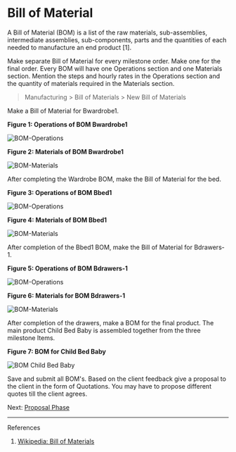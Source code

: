 # Bill of Material

<p class="lead">A Bill of Material (BOM) is a list of the raw materials, sub-assemblies, intermediate assemblies, sub-components, parts and the quantities of each needed to manufacture an end product [1].</p>

Make separate Bill of Material for every milestone order. Make one for the final order. Every BOM will have one Operations section and one Materials section. Mention the steps and hourly rates in the Operations section and the quantity of materials required in the Materials section.

> Manufacturing > Bill of Materials > New Bill of Materials

Make a Bill of Material for Bwardrobe1.

__Figure 1: Operations of BOM Bwardrobe1__

![BOM-Operations](/assets/erpnext_org/images/erpnext/e-t-o-bom-op-bwardrobe.png)

__Figure 2: Materials of BOM Bwardrobe1__

![BOM-Materials](/assets/erpnext_org/images/erpnext/e-t-o-bom-mate-bdrawer.png)

After completing the Wardrobe BOM, make the Bill of Material for the bed.

__Figure 3: Operations of BOM Bbed1__

![BOM-Operations](/assets/erpnext_org/images/erpnext/e-t-o-ope-bom-bbed.png)

__Figure 4: Materials of BOM Bbed1__

![BOM-Materials](/assets/erpnext_org/images/erpnext/e-t-o-bbed-mater-bom.png)

After completion of the Bbed1 BOM, make the Bill of Material for Bdrawers-1.

__Figure 5: Operations of BOM Bdrawers-1__

![BOM-Operations](/assets/erpnext_org/images/erpnext/e-t-o-bom-oper-bdrawer.png)

__Figure 6: Materials for BOM Bdrawers-1__

![BOM-Materials](/assets/erpnext_org/images/erpnext/e-t-o-mater-bwardrobe.png)


After completion of the drawers, make a BOM for the final product. The main product Child Bed Baby is assembled together from the three milestone Items.

__Figure 7: BOM for Child Bed Baby__

![BOM Child Bed Baby](/assets/erpnext_org/images/erpnext/e-t-o-bom-childbedbaby.png)

Save and submit all BOM's. Based on the client feedback give a proposal to the client in the form of Quotations. You may have to propose different quotes till the client agrees.


Next: [Proposal Phase](/guide-books/engineer-to-order/proposal-phase)


---

References



1. [Wikipedia: Bill of Materials](http://en.wikipedia.org/wiki/Bill_of_materials)